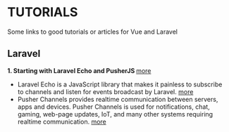 # TUTORIALS
Some links to good tutorials or articles for Vue and Laravel


## Laravel

<strong> 1. Starting with Laravel Echo and PusherJS </strong> [more](https://petericebear.github.io/starting-laravel-echo-20170303/)
- Laravel Echo is a JavaScript library that makes it painless to subscribe to channels and listen for events broadcast by Laravel. [more](https://laravel.com/docs/5.8/broadcasting)
- Pusher Channels provides realtime communication between servers, apps and devices. Pusher Channels is used for notifications, chat, gaming, web-page updates, IoT, and many other systems requiring realtime communication. [more](https://pusher.com/docs)


